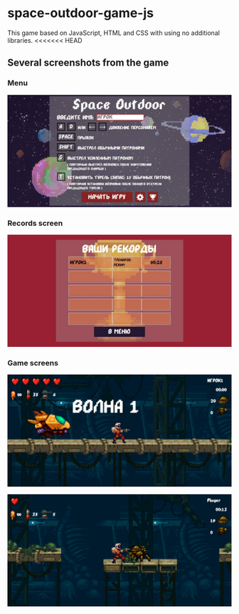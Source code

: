 # space-outdoor-game-js

This game based on JavaScript, HTML and CSS with using no additional libraries.
<<<<<<< HEAD

## Several screenshots from the game

### Menu

![image](screens/menu.jpg)

### Records screen

![image](screens/records.jpg)

### Game screens

![image](screens/game.jpg)

![image](screens/game2.png)